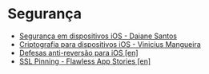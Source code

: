 # Segurança

- [Segurança em dispositivos iOS - Daiane Santos](https://wh0isdxk.medium.com/seguran%C3%A7a-em-dispositivos-ios-a422840b71a2)
- [Criptografia para dispositivos iOS - Vinicius Mangueira](https://medium.com/viniciusmangueira/criptografia-para-dispositivos-ios-ca840639ee10)
- [Defesas anti-reversão para iOS [en]](https://mobile-security.gitbook.io/mobile-security-testing-guide/ios-testing-guide/0x06j-testing-resiliency-against-reverse-engineering)
- [SSL Pinning - Flawless App Stories [en]](https://medium.com/flawless-app-stories/ssl-pinning-254fa8ca2109)

